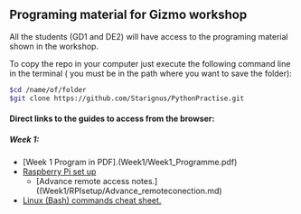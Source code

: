 ## Programing material for Gizmo workshop

All the students (GD1 and DE2) will have access to the programing material shown in the workshop.

To copy the repo in your computer just execute the following command line in the terminal ( you must be in the path where you want to save the folder):

``` bash
$cd /name/of/folder
$git clone https://github.com/Starignus/PythonPractise.git
```

#### Direct links to the guides to access from the browser:

##### Week 1:

* [Week 1 Program in PDF].(Week1/Week1_Programme.pdf)
* [Raspberry Pi set up](Week1/RPIsetup/RPI_setup.md)
  * [Advance remote access notes.]((Week1/RPIsetup/Advance_remoteconection.md)
* [Linux (Bash) commands cheat sheet.](Bash_script/Cheat_sheat_bash_Linux.md)
